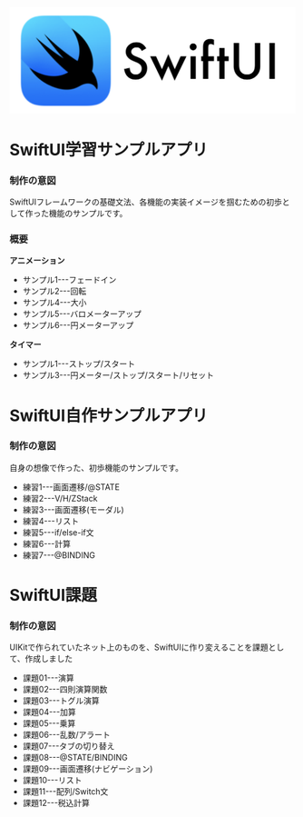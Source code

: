 ![SwiftUI_Img](SwiftUI_Img.png)
# SwiftUI学習サンプルアプリ
### 制作の意図
SwiftUIフレームワークの基礎文法、各機能の実装イメージを掴むための初歩として作った機能のサンプルです。

### 概要
**アニメーション**
* サンプル1---フェードイン
* サンプル2---回転
* サンプル4---大小
* サンプル5---バロメーターアップ
* サンプル6---円メーターアップ

**タイマー**
* サンプル1---ストップ/スタート
* サンプル3---円メーター/ストップ/スタート/リセット

# SwiftUI自作サンプルアプリ
### 制作の意図
自身の想像で作った、初歩機能のサンプルです。
* 練習1---画面遷移/@STATE
* 練習2---V/H/ZStack
* 練習3---画面遷移(モーダル)
* 練習4---リスト
* 練習5---if/else-if文
* 練習6---計算
* 練習7---@BINDING

# SwiftUI課題
### 制作の意図
UIKitで作られていたネット上のものを、SwiftUIに作り変えることを課題として、作成しました
* 課題01---演算
* 課題02---四則演算関数
* 課題03---トグル演算
* 課題04---加算
* 課題05---乗算
* 課題06---乱数/アラート
* 課題07---タブの切り替え
* 課題08---@STATE/BINDING
* 課題09---画面遷移(ナビゲーション)
* 課題10---リスト
* 課題11---配列/Switch文
* 課題12---税込計算
